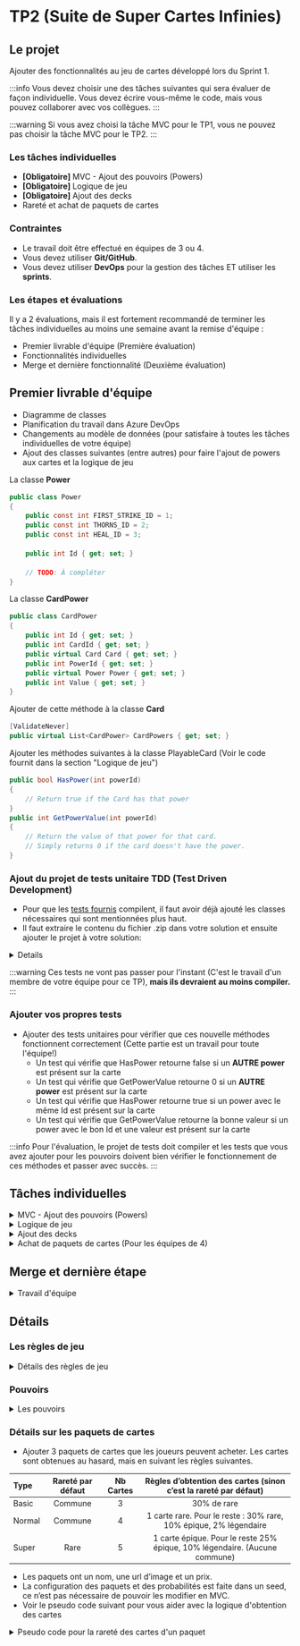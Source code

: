 # TP2 (Suite de Super Cartes Infinies)

## Le projet

Ajouter des fonctionnalités au jeu de cartes développé lors du Sprint 1.

:::info
Vous devez choisir une des tâches suivantes qui sera évaluer de façon individuelle. Vous devez écrire vous-même le code, mais vous pouvez collaborer avec vos collègues.
:::

:::warning
Si vous avez choisi la tâche MVC pour le TP1, vous ne pouvez pas choisir la tâche MVC pour le TP2.
:::

### Les tâches individuelles

- **\[Obligatoire\]** MVC - Ajout des pouvoirs (Powers)
- **\[Obligatoire\]** Logique de jeu
- **\[Obligatoire\]** Ajout des decks
- Rareté et achat de paquets de cartes

### Contraintes

- Le travail doit être effectué en équipes de 3 ou 4.
- Vous devez utiliser **Git/GitHub**.
- Vous devez utiliser **DevOps** pour la gestion des tâches ET utiliser les **sprints**.

### Les étapes et évaluations

Il y a 2 évaluations, mais il est fortement recommandé de terminer les tâches individuelles au moins une semaine avant la remise d'équipe :

- Premier livrable d'équipe (Première évaluation)
- Fonctionnalités individuelles
- Merge et dernière fonctionnalité (Deuxième évaluation)

## Premier livrable d'équipe

- Diagramme de classes
- Planification du travail dans Azure DevOps
- Changements au modèle de données (pour satisfaire à toutes les tâches individuelles de votre équipe)
- Ajout des classes suivantes (entre autres) pour faire l'ajout de powers aux cartes et la logique de jeu

La classe **Power**

```csharp
public class Power
{
    public const int FIRST_STRIKE_ID = 1;
    public const int THORNS_ID = 2;
    public const int HEAL_ID = 3;

    public int Id { get; set; }

    // TODO: À compléter
}
```

La classe **CardPower**

```csharp
public class CardPower
{
    public int Id { get; set; }
    public int CardId { get; set; }
    public virtual Card Card { get; set; }
    public int PowerId { get; set; }
    public virtual Power Power { get; set; }
    public int Value { get; set; }
}
```

Ajouter de cette méthode à la classe **Card**

```csharp
[ValidateNever]
public virtual List<CardPower> CardPowers { get; set; }
```

Ajouter les méthodes suivantes à la classe PlayableCard (Voir le code fournit dans la section "Logique de jeu")

```csharp
public bool HasPower(int powerId)
{
    // Return true if the Card has that power
}
public int GetPowerValue(int powerId)
{
    // Return the value of that power for that card.
    // Simply returns 0 if the card doesn't have the power.
}
```

### Ajout du projet de tests unitaire TDD (Test Driven Development)

- Pour que les [tests fournis](https://cegepedouardmontpetit.sharepoint.com/:u:/s/CMT420InformatiqueComitesCours-5W5/ETZ9RkBd_XxLulRU65bykOgBoy1J2h18KbqpFUgoup1J2w?e=IKFuWa) compilent, il faut avoir déjà ajouté les classes nécessaires qui sont mentionnées plus haut.
- Il faut extraire le contenu du fichier .zip dans votre solution et ensuite ajouter le projet à votre solution:

<details>
![alt text](image-3.png)
</details>

:::warning
Ces tests ne vont pas passer pour l'instant (C'est le travail d'un membre de votre équipe pour ce TP), **mais ils devraient au moins compiler.**
:::

### Ajouter vos propres tests

- Ajouter des tests unitaires pour vérifier que ces nouvelle méthodes fonctionnent correctement (Cette partie est un travail pour toute l'équipe!)
  - Un test qui vérifie que HasPower retourne false si un **AUTRE power** est présent sur la carte
  - Un test qui vérifie que GetPowerValue retourne 0 si un **AUTRE power** est présent sur la carte
  - Un test qui vérifie que HasPower retourne true si un power avec le même Id est présent sur la carte
  - Un test qui vérifie que GetPowerValue retourne la bonne valeur si un power avec le bon Id et une valeur est présent sur la carte

:::info
Pour l'évaluation, le projet de tests doit compiler et les tests que vous avez ajouter pour les pouvoirs doivent bien vérifier le fonctionnement de ces méthodes et passer avec succès.
:::

## Tâches individuelles

<details>
    <summary>MVC - Ajout des pouvoirs (Powers)</summary>

**Partie .Net:** - Les cartes peuvent avoir un certains nombres de pouvoirs. - Un pouvoir a un nom, une description et un icône. - Quand une carte possède un pouvoir, il peut y avoir une valeur entière en plus de la relation (Voir les pouvoirs dans les [règles de jeu](#les-règles-de-jeu)) - Utiliser les Ids de pouvoirs de la classe Power dans votre seed (Comme **HEAL_ID**) - Pouvoir associer les pouvoirs aux cartes dans le menu **Edit** (MVC) - Voir la liste des pouvoirs d'une carte et pouvoir les retirer un à un - Pouvoir ajouter un nouveau pouvoir avec une valeur entière - Afficher les pouvoirs (nom et valeur) des cartes dans l'index de cartes dans une nouvelle colonne - Ajouter les pouvoirs dans le seed. Chaque pouvoir doit être sur au moins une des cartes que le joueur possède par défaut.

**Partie Angular:** - Voir les pouvoirs avec leur valeur sur les cartes sur le client, dans tous les endroits (Mes cartes, magasin, pendant une partie, etc) - Animer les pouvoirs en cliquant sur une carte dans Mes Cartes (Afficher l'icône du pouvoir sur la carte pendant 2 secondes) - Afficher les pouvoirs un après l'autre si il y en a plusieurs - Note: On fait ça pour tester les animations et être prêt à les afficher pendant un match

</details>

<details>
    <summary>Logique de jeu</summary>
    - Faire passer les tests de TDD (Voir les [règles de jeu](#les-règles-de-jeu))

L'event **PlayCardEvent**

```csharp
public class PlayCardEvent : MatchEvent
{
    // TODO: Ajouter tout ce qui manque
    public PlayCardEvent(MatchPlayerData currentPlayerData, int playableCardId)
    {
    }
}
```

    - IMPORTANT: Il faut ajouter un pouvoir de votre choix. Si vous n'êtes pas certain ou si vous manquez d'inspiration, demandez à votre enseignant!
    - Il faut écrire des tests pour **le pouvoir au choix** et ils doivent également passer avec succès
    - IMPORTANT: En écrivant la logique de jeu, il faut utiliser des MatchEvents. Ces MatchsEvents vont être utilisés pour rejouer les changements sur le client.
    - Il faut donc au moint un MatchEvent pour **chaque pouvoir**, mais également un lorsqu'une carte **attaque, reçoit des dégâts ou meurt**.
    - Conseil: Ajoutez également un **CardActivationEvent**, ce sera un bon endroit pour gérer le combat et vérifier les pouvoirs d'une carte et les déclencher
    - Conseil: Utilisez les méthodes **HasPower** et **GetPowerValue** que vous avez ajouté à PlayableCard pour écrire la logique de jeu.

    <!-- :::warning
    La gestion des événements sur le client est la responsabilité de toute l'équipe une fois que les parties individuelles ont été regroupées
    ::: -->

    - Le diagramme suivant donne une façon de faire pour gérer les events lors d'un combat. Le CardActivationEvent est un bon event pour inclure la logique de plusieurs pouvoirs, comme Heal. - Dans le diagramme, on peut voir que les CardDamageEvent des attaques sont directement sous l'event CardActivationEvent. Si vous préférez ajouter un AttackEvent qui s'occupe de gérer les dégâts d'attaque que se font les deux cartes, c'est une bonne idée.

    |![Alt text](/img/tps/tp2/image.png)|
    |-|

    |![alt text](image-4.png)|
    |-|

</details>

<details>
    <summary>Ajout des decks</summary>
    - Un deck a un nom en plus de contenir des cartes (les cartes qu'un joueur possède)
    - Lors du register, un deck qui se nomme "Depart" est créé automatiquement avec toutes les cartes du joueur. (C'est le deck courant du joueur)
    - Une même carte peut faire partie de plusieurs decks. (Les decks sont indépendants les uns des autres)
    - Si j'ai une copie (1 entrée OwnedCard) pour une carte, je peux la mettre au maximum une fois dans un deck. Si j'en ai N, je peux en ajouter N.
        - Donc quand j'ajoute une carte à un deck, je dois proposer à l'usager **SES** cartes qui ne sont **PAS** déjà dans **CE** deck.
    - Configuration MVC:
        - Nombre max de decks
        - Nombre max de cartes dans un deck
    - Client:
        - Afficher la liste des decks d'un joueur dans une section "Mes Decks"
        - Pouvoir créer un nouveau deck avec un nom au choix (en respectant la limite de decks de la configuration)
        - Pouvoir effacer un deck, si ce n'est pas le deck courant (On n'efface jamais de owned cards ou cards!)
        - Pouvoir ajouter et retirer une carte à un deck existant (en respectant la limite de carte de la configuration)
            - Assurez-vous de trier les cartes du joueur pour faciliter la sélection
        - Pouvoir rendre un deck courant
        - Doit etre impossible d'effacer le deck courant (vérification serveur)
    - Le code serveur doit être mis dans un service que vous devez créer.
    - Ajouter des tests unitaires pour le nouveaux service. Avec au minimum les tests suivants:
        - Tester la création d'un Deck
        - Tester la suppression d'un Deck
        - Tester l'**impossibilité** d'effacer un Deck qui n'est PAS au Player
        - Tester l'ajout d'une carte à un Deck (et l'impossibilité si la carte ET le Deck ne sont pas au Player)
        - Tester le retrait d'une carte d'un Deck (et l'impossibilité si le Deck n'est pas au Player)
    - Seul les cartes du Deck courant sont disponibles lors d’une partie. (Ce sont les cartes qui vont remplir le CardsPile du match pour ce joueur)
        - Changer le démarrage d'un Match pour utiliser les cartes du deck courrant

</details>

<details>
    <summary>Achat de paquets de cartes (Pour les équipes de 4)</summary>
    
    **Résumé:** Les joueurs peuvent acheter des paquets de cartes (Pack) avec une monnaie virtuelle dans le jeu.
    - Ajouter une rareté aux cartes. Il doit y avoir 4 niveaux: (Utilisé un enum)
        - Commune (Gris)
        - Rare (Vert)
        - Épique (Mauve)
        - Légendaire (Orange)
    - Ajouter la possibilité de voir et changer la rareté d’une carte en MVC.
    - Modifier le seed des cartes avec au moins 2 cartes pour chaque rareté.
    - Sur le client, il faut afficher un code de couleur sur les cartes pour pouvoir voir leur rareté. Une option simple c’est de modifier la couleur de fond du titre.
    - Tâche MVC de configuration de la monnaie virtuelle:
        - Reçue à la création du compte
        - Reçue après une victoire
        - Reçue après une défaite (plus petit montant)
    - Sur le serveur
        - Modifier l'event EndMatchEvent pour qu'il modifie la quantité de monnaie des deux joueurs (le gagnant et le perdant)
        - EndMatchEvent devrait également avoir 2 nouvelles propriétés (MoneyReceivedByWinner et MoneyReceivedByLoser ) pour que le client sache combien d'arent son joueur a reçu
    - Sur le client
        - Afficher la monnaie virtuelle du joueur dans la barre de menu au haut de l'écran.
        - Modifier applyEvent dans MatchService pour traiter la nouvelle information à propos de l'argent reçu par EndMatchEvent. (N'oubliez pas que currentPlayerId vous permet de savoir si le joueur est le gagnant ou le perdant)
        - Afficher la monnaie gagné dans le menu de victoire/défaite.
        - Afficher les différents paquets que le joueur peut acheter. 
        - Afficher l'ouverture de paquet sur le client avec un dialogue (qui affiche les cartes reçues)
    - Voir la [section sur les paquets de cartes](#détails-sur-les-paquets-de-cartes)
    - Le code serveur doit être mis dans un service que vous devez créer.
    - Ajouter des tests unitaires pour le nouveau service. Avec au minimum les tests suivants:
        - Vérifier que lorsque j'achète un paquet, je reçois le bon nombre de cartes et dépense la bonne quantité d'argent
        - Vérifier que je ne peux pas acheter un paquet si je n'ai pas assez d'argent
        - Vérifier que les cartes obtenus par le deck **le plus cher** ne sont **PAS communes** et qu'**au moins une carte** est épique.
        :::warning
        C'est assez complexe de tester la rareté des cartes, car il y a un élément aléatoire. On va voir dans une séance future l'utilisation de Mocks pour ce genre de cas. Pour l'instant, ce n'est pas nécessaire de tester la rareté des cartes obtenus aléatoirement.
        :::

</details>

## Merge et dernière étape

<details>
    <summary>Travail d'équipe</summary>

- Compléter les tâches individuelles au moins une semaine avant la remise
- Faire les merge vers votre branche commune

  :::warning
  N'oubliez pas de commencer par faire un merge de la branche commune vers votre branche individuelle pour régler les conflits!
  :::

- Il faut ajouter une méthode PlayCard dans MatchService, qui va générer un PlayCardEvent.
- Il faut ajouter une action PlayCard sur le Hub. Cette méthode va appeler PlayCard du MatchService et faire un ApplyEvents, comme les autres actions du Hub.
- Ajoutez la gestion des évènements sur le client dans MatchService.
  - Il faut déplacer les cartes vers le BattleField lorsqu'elles sont jouées
  - Les déplacer vers le Graveyard lorsqu'elles meurent
  - Faire bouger une carte lorsqu'elle est activée (faire un mouvement qui montre qu'elle est activée)
  - Afficher l'icône des pouvoirs sur la carte lorsqu'ils sont activés (pour environ 1 seconde)
  - Mettre à jour le health des cartes lorsqu'il change
  - Mettre à jour le health des joueurs lorsqu'il change
- Ajouter votre pouvoir au choix au seed et l'ajouter sur au moins une carte que le joueur possède par défaut
- Vous allez probablement avoir un problème avec l'ordre de vos cartes sur le BattleField. Voici de l'aide pour vous aider à le comprendre et le régler: [Ordre des éléments d'une liste avec EF](/info/DataOrder)

</details>

## Détails

### Les règles de jeu

<details>
    <summary>Détails des règles de jeu</summary>

- Mélanger les cartes dans le CardsPile avant de démarrer une partie pour ne pas toujours commencer avec les mêmes cartes.
- On peut jouer plusieurs cartes par tour, selon leur coût en « Mana ».
  - Chaque carte à un coût en Mana différent.
  - Pendant son tour, un joueur peut jouer une carte si il a assez de mana. On réduit ensuite son mana du coût de la carte.
  - Lorsque le Mana n’est pas utilisé, il est conservé pour le tour d’après.
  - Lorsqu'un joueur clique sur terminer, les cartes qui sont déjà en jeu doivent être "activé" une après l'autre pour faire un combat.
- Lorsqu'une carte est joué, elle se place à la droite des cartes déjà en jeu.
- Chaque carte a donc son "index", celle qui est le plus à gauche à l'index 0, la 2e l'index 1, etc.
- Lorsqu'une carte est activé et qu'il y a une carte devant elle (l'adversaire a une carte avec le même index), les deux cartes se donnent des dégâts.
  - Chaque carte perd du health égal à l'attaque de la carte en face d'elle
- Lorsqu'une carte est activé et qu'il n'y a pas de carte devant elle, elle blesse l'adversaire. Le Player adverse perd du health de la valeur de l'attaque.
- Les pouvoirs des cartes affectent les combats
- Lorsque les cartes sont activées, il faut commencer par la dernière qui a été joué et terminer avec celle qui est en jeu depuis le plus longtemps. On active donc les cartes de droite à gauche. Ce qui veut également dire que l'on commence par la carte avec l'index le plus élevé et que l'on termine avec l'index 0.

  :::warning
  Pour l'activation des cartes, c'est plus facile d'utiliser une boucle **for**. Comme c'est possible qu'une carte meurt, la liste de cartes du BattleField risque d'être modifié et on ne peut pas modifier la liste pendant une itération avec un **foreach**.
  :::

</details>

### Pouvoirs

<details>
    <summary>Les pouvoirs</summary>

- Il y a 3 pouvoirs (Power) que vous devez ajouter et vous devez en **ajouter 1 autre à votre choix**.

  - **First Strike** permet à une carte d’attaquer en « premier » et de ne pas recevoir de dégât **si elle tue la carte** de l’adversaire. (Fonctionne uniquement à l’attaque, pas à la défense)
  - **Thorns X** lorsqu’une carte défend, elle inflige X de dégâts AVANT de recevoir des dégâts. Si l’attaquant est tué par ces dégâts, l’attaque s’arrête et le défenseur ne reçoit pas de dégâts.
  - **Heal X** soigne les cartes alliées de X incluant elle-même AVANT d’attaquer (mais les cartes ne peuvent pas avoir plus de health qu’au départ.)

  :::warning
  Pour l’instant, les pouvoirs proposés ne nécessitent pas de garder un « état » et c’est conseillé de **choisir un pouvoir sans état pour le TP2**. Un exemple de pouvoir avec état, c’est « Stun » qui ajoute l'état « Stunned » à une carte. Nous allons ajouter des pouvoir avec état au TP3.
  :::

  :::tip
  FirstStrikeEvent peut très bien être un évènement qui sert uniquement à afficher sur le client que le pouvoir a eu un effet pendant l'exécution de la logique du combat. (Pour que le joueur puisse comprendre pourquoi l'attaquant n'a pas reçu de dégât). C'est tout à fait correct si il ne contient aucun sous évènement. - Thorns doit contenir un sous event CardDamageEvent - Heal doit contenir un sous event HealCardEvent
  :::

</details>

### Détails sur les paquets de cartes

- Ajouter 3 paquets de cartes que les joueurs peuvent acheter. Les cartes sont obtenues au hasard, mais en suivant les règles suivantes.

| Type   | Rareté par défaut | Nb Cartes |      Règles d’obtention des cartes (sinon c’est la rareté par défaut)      |
| :----- | :---------------: | :-------: | :------------------------------------------------------------------------: |
| Basic  |      Commune      |     3     |                                30% de rare                                 |
| Normal |      Commune      |     4     |     1 carte rare. Pour le reste : 30% rare, 10% épique, 2% légendaire      |
| Super  |       Rare        |     5     | 1 carte épique. Pour le reste 25% épique, 10% légendaire. (Aucune commune) |

- Les paquets ont un nom, une url d’image et un prix.
- La configuration des paquets et des probabilités est faite dans un seed, ce n’est pas nécessaire de pouvoir les modifier en MVC.
- Voir le pseudo code suivant pour vous aider avec la logique d'obtention des cartes

<details>
<summary>Pseudo code pour la rareté des cartes d'un paquet</summary>
```
// Une Probability possède : une value décimale (entre 0 et 1), une "rarity" et un "baseQty"
 
// Faire une liste de rareté de carte à obtenir
List<Rarity> GenerateRarities(int nbCards, int defaultRarity, List<Probability> probabilities)
    rarities = new List<Rarity>
 
    // Ajouter la quantité de base pour chaque probability à la liste
    foreach(probability of probabilities)
        for probability.baseQty
            add probability.rarity to rarities
 
    // Continuer de remplir la liste jusqu'à atteindre la quantité voulue
    while(rarities.Count < nbCards)
        rarity = GetRandomRarity(probabilites)
 
        if(rarity == null)
            add defaultRarity to rarities
        else
            add rarity to rarities
 
    return rarities

// Cette méthode permet d'obtenir une rareté au hasard
Rarity? GetRandomRarity(List<Probability> probabilities)
X = Random Number Between 0 and 1

    for each rarity of probabilities:
        if probability.value < X:
            return probability.rarity
        else:
            X -= probability.value

    return null

```
Une fois que l’on a une liste de rareté, on peut prendre une carte au hasard avec chacune des raretés pour faire notre paquet. Les doublons sont permis.
</details>

## Grille de correction
- 12% de la note pour l’évaluation individuelle (voir le document sur la correction individuelle)
    - 2% pour l'utilisation d'Azure DevOps Boards
    - 10% pour le code et les fonctionnalités
- 8% de la note pour l’évaluation de groupe
    -	3% pour la première remise
    -	5% pour la remise final
```
